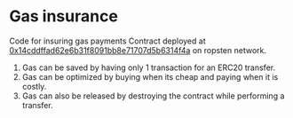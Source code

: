 # Gas insurance
Code for insuring gas payments
Contract deployed at [0x14cddffad62e6b31f8091bb8e71707d5b6314f4a](https://ropsten.etherscan.io/address/0x14cddffad62e6b31f8091bb8e71707d5b6314f4a) on ropsten network.

1. Gas can be saved by having only 1 transaction for an ERC20 transfer.
2. Gas can be optimized by buying when its cheap and paying when it is costly.
3. Gas can also be released by destroying the contract while performing a transfer.

